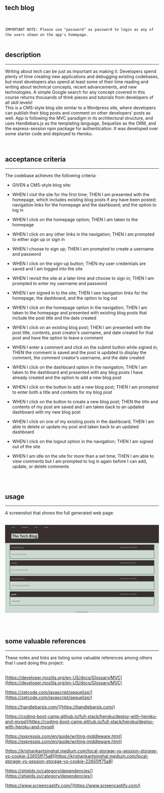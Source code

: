 <br>

## **tech blog**<br>

<br>

``IMPORTANT NOTE: Please use "password" as password to login as any of the users shown on the app's homepage.``
<br>
<br>
## description

***
Writing about tech can be just as important as making it. Developers spend plenty of time creating new applications and debugging existing codebases, but most developers also spend at least some of their time reading and writing about technical concepts, recent advancements, and new technologies. A simple Google search for any concept covered in this course returns thousands of think pieces and tutorials from developers of all skill levels!<br>
This is a CMS-style blog site similar to a Wordpress site, where developers can publish their blog posts and comment on other developers’ posts as well. App is following the MVC paradigm in its architectural structure, and uses Handlebars.js as the templating language, Sequelize as the ORM, and the express-session npm package for authentication. It was developed over some starter code and deployed to Heroku.  
<br>
<br>

## acceptance criteria

***

The codebase achieves the following criteria:<br>

* GIVEN a CMS-style blog site:<br>

* WHEN I visit the site for the first time; THEN I am presented with the homepage, which includes existing blog posts if any have been posted; navigation links for the homepage and the dashboard; and the option to log in<br>

* WHEN I click on the homepage option; THEN I am taken to the homepage<br>

* WHEN I click on any other links in the navigation; THEN I am prompted to either sign up or sign in<br>

* WHEN I choose to sign up; THEN I am prompted to create a username and password<br>

* WHEN I click on the sign-up button; THEN my user credentials are saved and I am logged into the site<br>

* WHEN I revisit the site at a later time and choose to sign in; THEN I am prompted to enter my username and password<br>

* WHEN I am signed in to the site; THEN I see navigation links for the homepage, the dashboard, and the option to log out<br>

* WHEN I click on the homepage option in the navigation; THEN I am taken to the homepage and presented with existing blog posts that include the post title and the date created<br>

* WHEN I click on an existing blog post; THEN I am presented with the post title, contents, post creator’s username, and date created for that post and have the option to leave a comment<br>

* WHEN I enter a comment and click on the submit button while signed in; THEN the comment is saved and the post is updated to display the comment, the comment creator’s username, and the date created<br>

* WHEN I click on the dashboard option in the navigation; THEN I am taken to the dashboard and presented with any blog posts I have already created and the option to add a new blog post<br>

* WHEN I click on the button to add a new blog post; THEN I am prompted to enter both a title and contents for my blog post<br>

* WHEN I click on the button to create a new blog post; THEN the title and contents of my post are saved and I am taken back to an updated dashboard with my new blog post<br>

* WHEN I click on one of my existing posts in the dashboard; THEN I am able to delete or update my post and taken back to an updated dashboard<br>

* WHEN I click on the logout option in the navigation; THEN I am signed out of the site<br>

* WHEN I am idle on the site for more than a set time; THEN I am able to view comments but I am prompted to log in again before I can add, update, or delete comments<br>

<br>
<br>

## usage

***

A screenshot that shows the full generated web page:<br>
<br>

![alt text](public/images/scrshot-home.png)

<br>
<br>

## some valuable references

***

These notes and links are listing some valuable references among others that I used doing this project:<br>
<br>

[https://developer.mozilla.org/en-US/docs/Glossary/MVC](https://developer.mozilla.org/en-US/docs/Glossary/MVC)

[https://zetcode.com/javascript/sequelize/](https://zetcode.com/javascript/sequelize/)

[https://handlebarsjs.com/](https://handlebarsjs.com/)

[https://coding-boot-camp.github.io/full-stack/heroku/deploy-with-heroku-and-mysql](https://coding-boot-camp.github.io/full-stack/heroku/deploy-with-heroku-and-mysql)

[https://expressjs.com/en/guide/writing-middleware.html](https://expressjs.com/en/guide/writing-middleware.html)

[https://krishankantsinghal.medium.com/local-storage-vs-session-storage-vs-cookie-22655ff75a8](https://krishankantsinghal.medium.com/local-storage-vs-session-storage-vs-cookie-22655ff75a8)

[https://shields.io/category/dependencies/](https://shields.io/category/dependencies/)

[https://www.screencastify.com/](https://www.screencastify.com/)